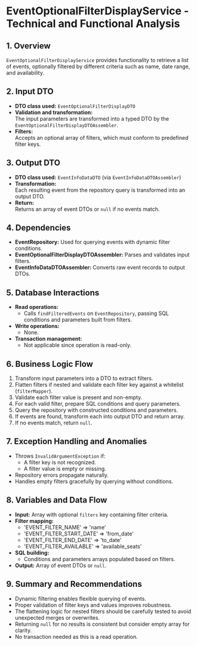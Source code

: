 # EventOptionalFilterDisplayService - Technical and Functional Analysis

## 1. Overview
`EventOptionalFilterDisplayService` provides functionality to retrieve a list of events, optionally filtered by different criteria such as name, date range, and availability.

## 2. Input DTO
- **DTO class used:** `EventOptionalFilterDisplayDTO`
- **Validation and transformation:**  
  The input parameters are transformed into a typed DTO by the `EventOptionalFilterDisplayDTOAssembler`.
- **Filters:**  
  Accepts an optional array of filters, which must conform to predefined filter keys.

## 3. Output DTO
- **DTO class used:** `EventInfoDataDTO` (via `EventInfoDataDTOAssembler`)
- **Transformation:**  
  Each resulting event from the repository query is transformed into an output DTO.
- **Return:**  
  Returns an array of event DTOs or `null` if no events match.

## 4. Dependencies
- **EventRepository:** Used for querying events with dynamic filter conditions.
- **EventOptionalFilterDisplayDTOAssembler:** Parses and validates input filters.
- **EventInfoDataDTOAssembler:** Converts raw event records to output DTOs.

## 5. Database Interactions
- **Read operations:**  
  - Calls `findFilteredEvents` on `EventRepository`, passing SQL conditions and parameters built from filters.
- **Write operations:**  
  - None.
- **Transaction management:**  
  - Not applicable since operation is read-only.

## 6. Business Logic Flow
1. Transform input parameters into a DTO to extract filters.
2. Flatten filters if nested and validate each filter key against a whitelist (`filterMapper`).
3. Validate each filter value is present and non-empty.
4. For each valid filter, prepare SQL conditions and query parameters.
5. Query the repository with constructed conditions and parameters.
6. If events are found, transform each into output DTO and return array.
7. If no events match, return `null`.

## 7. Exception Handling and Anomalies
- Throws `InvalidArgumentException` if:
  - A filter key is not recognized.
  - A filter value is empty or missing.
- Repository errors propagate naturally.
- Handles empty filters gracefully by querying without conditions.

## 8. Variables and Data Flow
- **Input:** Array with optional `filters` key containing filter criteria.
- **Filter mapping:**  
  - 'EVENT_FILTER_NAME' => 'name'  
  - 'EVENT_FILTER_START_DATE' => 'from_date'  
  - 'EVENT_FILTER_END_DATE' => 'to_date'  
  - 'EVENT_FILTER_AVAILABLE' => 'available_seats'
- **SQL building:**  
  - Conditions and parameters arrays populated based on filters.
- **Output:** Array of event DTOs or `null`.

## 9. Summary and Recommendations
- Dynamic filtering enables flexible querying of events.
- Proper validation of filter keys and values improves robustness.
- The flattening logic for nested filters should be carefully tested to avoid unexpected merges or overwrites.
- Returning `null` for no results is consistent but consider empty array for clarity.
- No transaction needed as this is a read operation.

